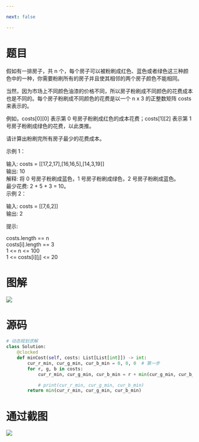 ```yaml
---

next: false

---
```




<BlogInfo id="1333" title="LeetCode之剑指 Offer II 091. 粉刷房子，理解这一张图就够了？" author="白日梦想猿" pv=0 read_times=0 pre_cost_time="47" category="leetcode100题" tag_list="['leetcode', '              动态规划']" create_time="2022.05.04 00:19:32.490408" update_time="2022.05.04 00:19:32" />

# 题目

假如有一排房子，共 n 个，每个房子可以被粉刷成红色、蓝色或者绿色这三种颜色中的一种，你需要粉刷所有的房子并且使其相邻的两个房子颜色不能相同。

当然，因为市场上不同颜色油漆的价格不同，所以房子粉刷成不同颜色的花费成本也是不同的。每个房子粉刷成不同颜色的花费是以一个 n x 3 的正整数矩阵
costs 来表示的。

例如，costs[0][0] 表示第 0 号房子粉刷成红色的成本花费；costs[1][2] 表示第 1 号房子粉刷成绿色的花费，以此类推。

请计算出粉刷完所有房子最少的花费成本。



示例 1：

输入: costs = [[17,2,17],[16,16,5],[14,3,19]]  
输出: 10  
解释: 将 0 号房子粉刷成蓝色，1 号房子粉刷成绿色，2 号房子粉刷成蓝色。  
     最少花费: 2 + 5 + 3 = 10。  
示例 2：

输入: costs = [[7,6,2]]  
输出: 2  


提示:

costs.length == n  
costs[i].length == 3  
1 <= n <= 100  
1 <= costs[i][j] <= 20

# 图解

![](http://www.lll.plus/media/image/2022/05/04/image-20220504001918-2.png)



#  源码
```python
# 动态规划求解
class Solution:
    @clocked
    def minCost(self, costs: List[List[int]]) -> int:
        cur_r_min, cur_g_min, cur_b_min = 0, 0, 0  # 第一步
        for r, g, b in costs:
            cur_r_min, cur_g_min, cur_b_min = r + min(cur_g_min, cur_b_min), g + min(cur_r_min, cur_b_min), b + min(cur_r_min, cur_g_min)

            # print(cur_r_min, cur_g_min, cur_b_min)
        return min(cur_r_min, cur_g_min, cur_b_min)
```


# 通过截图

![](https://img-blog.csdnimg.cn/1f68e6fb489148a7b86fe0f27e6df857.png)







<ActionBox />
